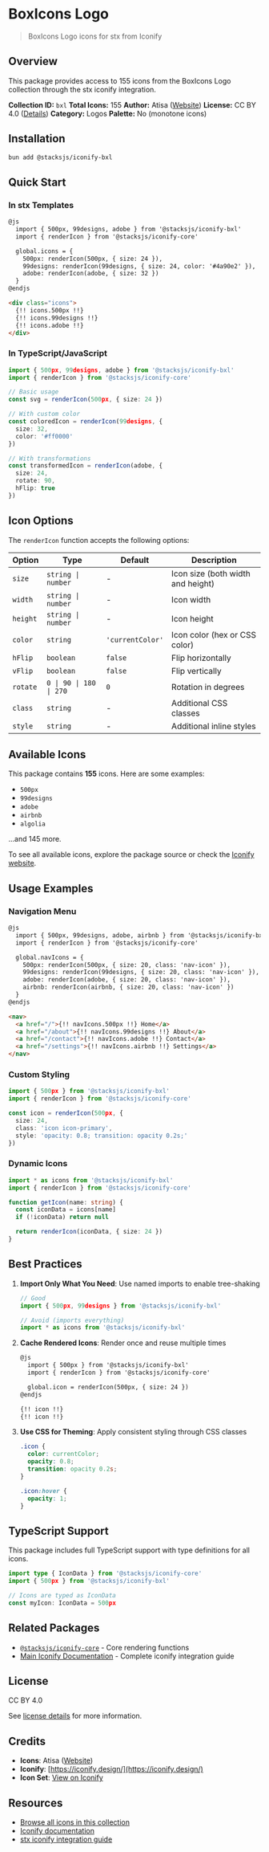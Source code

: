 # BoxIcons Logo

> BoxIcons Logo icons for stx from Iconify

## Overview

This package provides access to 155 icons from the BoxIcons Logo collection through the stx iconify integration.

**Collection ID:** `bxl`
**Total Icons:** 155
**Author:** Atisa ([Website](https://github.com/atisawd/boxicons))
**License:** CC BY 4.0 ([Details](https://creativecommons.org/licenses/by/4.0/))
**Category:** Logos
**Palette:** No (monotone icons)

## Installation

```bash
bun add @stacksjs/iconify-bxl
```

## Quick Start

### In stx Templates

```html
@js
  import { 500px, 99designs, adobe } from '@stacksjs/iconify-bxl'
  import { renderIcon } from '@stacksjs/iconify-core'

  global.icons = {
    500px: renderIcon(500px, { size: 24 }),
    99designs: renderIcon(99designs, { size: 24, color: '#4a90e2' }),
    adobe: renderIcon(adobe, { size: 32 })
  }
@endjs

<div class="icons">
  {!! icons.500px !!}
  {!! icons.99designs !!}
  {!! icons.adobe !!}
</div>
```

### In TypeScript/JavaScript

```typescript
import { 500px, 99designs, adobe } from '@stacksjs/iconify-bxl'
import { renderIcon } from '@stacksjs/iconify-core'

// Basic usage
const svg = renderIcon(500px, { size: 24 })

// With custom color
const coloredIcon = renderIcon(99designs, {
  size: 32,
  color: '#ff0000'
})

// With transformations
const transformedIcon = renderIcon(adobe, {
  size: 24,
  rotate: 90,
  hFlip: true
})
```

## Icon Options

The `renderIcon` function accepts the following options:

| Option | Type | Default | Description |
|--------|------|---------|-------------|
| `size` | `string \| number` | - | Icon size (both width and height) |
| `width` | `string \| number` | - | Icon width |
| `height` | `string \| number` | - | Icon height |
| `color` | `string` | `'currentColor'` | Icon color (hex or CSS color) |
| `hFlip` | `boolean` | `false` | Flip horizontally |
| `vFlip` | `boolean` | `false` | Flip vertically |
| `rotate` | `0 \| 90 \| 180 \| 270` | `0` | Rotation in degrees |
| `class` | `string` | - | Additional CSS classes |
| `style` | `string` | - | Additional inline styles |

## Available Icons

This package contains **155** icons. Here are some examples:

- `500px`
- `99designs`
- `adobe`
- `airbnb`
- `algolia`

...and 145 more.

To see all available icons, explore the package source or check the [Iconify website](https://icon-sets.iconify.design/bxl/).

## Usage Examples

### Navigation Menu

```html
@js
  import { 500px, 99designs, adobe, airbnb } from '@stacksjs/iconify-bxl'
  import { renderIcon } from '@stacksjs/iconify-core'

  global.navIcons = {
    500px: renderIcon(500px, { size: 20, class: 'nav-icon' }),
    99designs: renderIcon(99designs, { size: 20, class: 'nav-icon' }),
    adobe: renderIcon(adobe, { size: 20, class: 'nav-icon' }),
    airbnb: renderIcon(airbnb, { size: 20, class: 'nav-icon' })
  }
@endjs

<nav>
  <a href="/">{!! navIcons.500px !!} Home</a>
  <a href="/about">{!! navIcons.99designs !!} About</a>
  <a href="/contact">{!! navIcons.adobe !!} Contact</a>
  <a href="/settings">{!! navIcons.airbnb !!} Settings</a>
</nav>
```

### Custom Styling

```typescript
import { 500px } from '@stacksjs/iconify-bxl'
import { renderIcon } from '@stacksjs/iconify-core'

const icon = renderIcon(500px, {
  size: 24,
  class: 'icon icon-primary',
  style: 'opacity: 0.8; transition: opacity 0.2s;'
})
```

### Dynamic Icons

```typescript
import * as icons from '@stacksjs/iconify-bxl'
import { renderIcon } from '@stacksjs/iconify-core'

function getIcon(name: string) {
  const iconData = icons[name]
  if (!iconData) return null

  return renderIcon(iconData, { size: 24 })
}
```

## Best Practices

1. **Import Only What You Need**: Use named imports to enable tree-shaking
   ```typescript
   // Good
   import { 500px, 99designs } from '@stacksjs/iconify-bxl'

   // Avoid (imports everything)
   import * as icons from '@stacksjs/iconify-bxl'
   ```

2. **Cache Rendered Icons**: Render once and reuse multiple times
   ```html
   @js
     import { 500px } from '@stacksjs/iconify-bxl'
     import { renderIcon } from '@stacksjs/iconify-core'

     global.icon = renderIcon(500px, { size: 24 })
   @endjs

   {!! icon !!}
   {!! icon !!}
   ```

3. **Use CSS for Theming**: Apply consistent styling through CSS classes
   ```css
   .icon {
     color: currentColor;
     opacity: 0.8;
     transition: opacity 0.2s;
   }

   .icon:hover {
     opacity: 1;
   }
   ```

## TypeScript Support

This package includes full TypeScript support with type definitions for all icons.

```typescript
import type { IconData } from '@stacksjs/iconify-core'
import { 500px } from '@stacksjs/iconify-bxl'

// Icons are typed as IconData
const myIcon: IconData = 500px
```

## Related Packages

- [`@stacksjs/iconify-core`](../iconify-core) - Core rendering functions
- [Main Iconify Documentation](../../docs/iconify.md) - Complete iconify integration guide

## License

CC BY 4.0

See [license details](https://creativecommons.org/licenses/by/4.0/) for more information.

## Credits

- **Icons**: Atisa ([Website](https://github.com/atisawd/boxicons))
- **Iconify**: [https://iconify.design/](https://iconify.design/)
- **Icon Set**: [View on Iconify](https://icon-sets.iconify.design/bxl/)

## Resources

- [Browse all icons in this collection](https://icon-sets.iconify.design/bxl/)
- [Iconify documentation](https://iconify.design/docs/)
- [stx iconify integration guide](../../docs/iconify.md)
